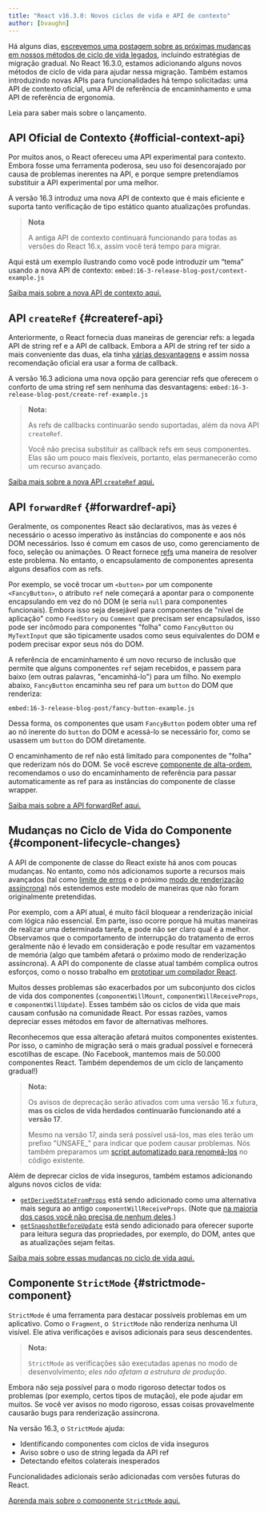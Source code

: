 ```yaml
---
title: "React v16.3.0: Novos ciclos de vida e API de contexto"
author: [bvaughn]
---
```


Há alguns dias, [escrevemos uma postagem sobre as próximas mudanças em nossos métodos de ciclo de vida legados](/blog/2018/03/27/update-on-async-rendering.html), incluindo estratégias de migração gradual. No React 16.3.0, estamos adicionando alguns novos métodos de ciclo de vida para ajudar nessa migração. Também estamos introduzindo novas APIs para funcionalidades há tempo solicitadas: uma API de contexto oficial, uma API de referência de encaminhamento e uma API de referência de ergonomia.

Leia para saber mais sobre o lançamento.

## API Oficial de Contexto {#official-context-api}

Por muitos anos, o React ofereceu uma API experimental para contexto. Embora fosse uma ferramenta poderosa, seu uso foi desencorajado por causa de problemas inerentes na API, e porque sempre pretendíamos substituir a API experimental por uma melhor.

A versão 16.3 introduz uma nova API de contexto que é mais eficiente e suporta tanto verificação de tipo estático quanto atualizações profundas.

> **Nota**
>
> A antiga API de contexto continuará funcionando para todas as versões do React 16.x, assim você terá tempo para migrar.

Aqui está um exemplo ilustrando como você pode introduzir um “tema” usando a nova API de contexto:
`embed:16-3-release-blog-post/context-example.js`

[Saiba mais sobre a nova API de contexto aqui.](/docs/context.html)

## API `createRef` {#createref-api}

Anteriormente, o React fornecia duas maneiras de gerenciar refs: a legada API de string ref e a API de callback. Embora a API de string ref ter sido a mais conveniente das duas, ela tinha [várias desvantagens](https://github.com/facebook/react/issues/1373) e assim nossa recomendação oficial era usar a forma de callback.

A versão 16.3 adiciona uma nova opção para gerenciar refs que oferecem o conforto de uma string ref sem nenhuma das desvantagens:
`embed:16-3-release-blog-post/create-ref-example.js`

> **Nota:**
>
> As refs de callbacks continuarão sendo suportadas, além da nova API `createRef`.
>
> Você não precisa substituir as callback refs em seus componentes. Elas são um pouco mais flexíveis, portanto, elas permanecerão como um recurso avançado.

[Saiba mais sobre a nova API `createRef` aqui.](/docs/refs-and-the-dom.html)

## API `forwardRef` {#forwardref-api}

Geralmente, os componentes React são declarativos, mas às vezes é necessário o acesso imperativo às instâncias do componente e aos nós DOM necessários. Isso é comum em casos de uso, como gerenciamento de foco, seleção ou animações. O React fornece [refs](/docs/refs-and-the-dom.html) uma maneira de resolver este problema. No entanto, o encapsulamento de componentes apresenta alguns desafios com as refs.

Por exemplo, se você trocar um `<button>` por um componente `<FancyButton>`, o atributo `ref` nele começará a apontar para o componente encapsulando em vez do nó DOM (e seria `null` para componentes funcionais). Embora isso seja desejável para componentes de "nível de aplicação" como `FeedStory` ou `Comment` que precisam ser encapsulados, isso pode ser incômodo para componentes "folha" como `FancyButton` ou `MyTextInput` que são tipicamente usados como seus equivalentes do DOM e podem precisar expor seus nós do DOM.

A referência de encaminhamento é um novo recurso de inclusão que permite que alguns componentes `ref` sejam recebidos, e passem para baixo (em outras palavras, "encaminhá-lo") para um filho. No exemplo abaixo, `FancyButton` encaminha seu ref para um `button` do DOM que renderiza:

`embed:16-3-release-blog-post/fancy-button-example.js`

Dessa forma, os componentes que usam `FancyButton` podem obter uma ref ao nó inerente do `button` do DOM e acessá-lo se necessário for, como se usassem um `button` do DOM diretamente.

O encaminhamento de ref não está limitado para componentes de "folha" que rederizam nós do DOM. Se você escreve [componente de alta-ordem](/docs/higher-order-components.html), recomendamos o uso do encaminhamento de referência para passar automaticamente as ref para as instâncias do componente de classe wrapper.

[Saiba mais sobre a API forwardRef aqui.](/docs/forwarding-refs.html)

## Mudanças no Ciclo de Vida do Componente {#component-lifecycle-changes}

A API de componente de classe do React existe há anos com poucas mudanças. No entanto, como nós adicionamos suporte a recursos mais avançados (tal como [limite de erros](/docs/react-component.html#componentdidcatch) e o próximo [modo de renderização assíncrona](/blog/2018/03/01/sneak-peek-beyond-react-16.html)) nós estendemos este modelo de maneiras que não foram originalmente pretendidas.

Por exemplo, com a API atual, é muito fácil bloquear a renderização inicial com lógica não essencial. Em parte, isso ocorre porque há muitas maneiras de realizar uma determinada tarefa, e pode não ser claro qual é a melhor. Observamos que o comportamento de interrupção do tratamento de erros geralmente não é levado em consideração e pode resultar em vazamentos de memória (algo que também afetará o próximo modo de renderização assíncrona). A API do componente de classe atual também complica outros esforços, como o nosso trabalho em [prototipar um compilador React](https://twitter.com/trueadm/status/944908776896978946).

Muitos desses problemas são exacerbados por um subconjunto dos ciclos de vida dos componentes (`componentWillMount`, `componentWillReceiveProps`, e `componentWillUpdate`). Esses também são os ciclos de vida que mais causam confusão na comunidade React. Por essas razões, vamos depreciar esses métodos em favor de alternativas melhores.

Reconhecemos que essa alteração afetará muitos componentes existentes. Por isso, o caminho de migração será o mais gradual possível e fornecerá escotilhas de escape. (No Facebook, mantemos mais de 50.000 componentes React. Também dependemos de um ciclo de lançamento gradual!)

> **Nota:**
>
> Os avisos de deprecação serão ativados com uma versão 16.x futura, **mas os ciclos de vida herdados continuarão funcionando até a versão 17**.
>
> Mesmo na versão 17, ainda será possível usá-los, mas eles terão um prefixo "UNSAFE_" para indicar que podem causar problemas. Nós também preparamos um [script automatizado para renomeá-los](https://github.com/reactjs/react-codemod#rename-unsafe-lifecycles) no código existente.

Além de deprecar ciclos de vida inseguros, também estamos adicionando alguns novos ciclos de vida:
* [`getDerivedStateFromProps`](/docs/react-component.html#static-getderivedstatefromprops) está sendo adicionado como uma alternativa mais segura ao antigo `componentWillReceiveProps`. (Note que [na maioria dos casos você não precisa de nenhum deles](/blog/2018/06/07/you-probably-dont-need-derived-state.html).)
* [`getSnapshotBeforeUpdate`](/docs/react-component.html#getsnapshotbeforeupdate) está sendo adicionado para oferecer suporte para leitura segura das propriedades, por exemplo, do DOM, antes que as atualizações sejam feitas.

[Saiba mais sobre essas mudanças no ciclo de vida aqui.](/blog/2018/03/27/update-on-async-rendering.html)

## Componente `StrictMode` {#strictmode-component}

`StrictMode` é uma ferramenta para destacar possíveis problemas em um aplicativo. Como o `Fragment`, o` StrictMode` não renderiza nenhuma UI visível. Ele ativa verificações e avisos adicionais para seus descendentes.

> **Nota:**
>
> `StrictMode` as verificações são executadas apenas no modo de desenvolvimento; _eles não afetam a estrutura de produção_.

Embora não seja possível para o modo rigoroso detectar todos os problemas (por exemplo, certos tipos de mutação), ele pode ajudar em muitos. Se você ver avisos no modo rigoroso, essas coisas provavelmente causarão bugs para renderização assíncrona.

Na versão 16.3, o `StrictMode` ajuda:
* Identificando componentes com ciclos de vida inseguros
* Aviso sobre o uso de string legada da API ref
* Detectando efeitos colaterais inesperados

Funcionalidades adicionais serão adicionadas com versões futuras do React.

[Aprenda mais sobre o componente `StrictMode` aqui.](/docs/strict-mode.html)
